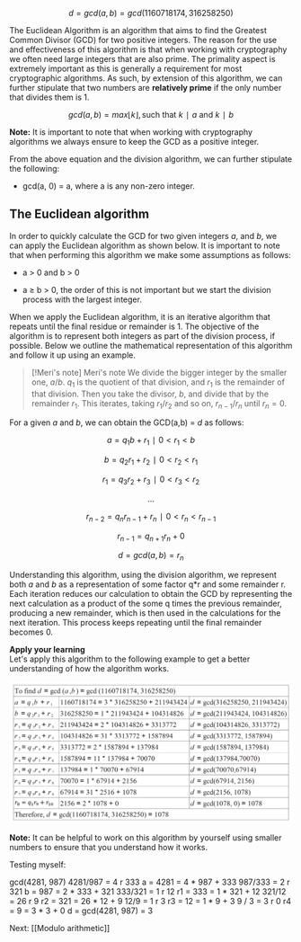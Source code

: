 $$d=gcd(a,b)=gcd (1160718174, 316258250)$$

The Euclidean Algorithm is an algorithm that aims to find the Greatest Common Divisor (GCD) for two positive integers. The reason for the use and effectiveness of this algorithm is that when working with cryptography we often need large integers that are also prime. The primality aspect is extremely important as this is generally a requirement for most cryptographic algorithms. As such, by extension of this algorithm, we can further stipulate that two numbers are **relatively prime** if the only number that divides them is 1.

$$gcd⁡(a,b)=max⁡⌊k⌋ , \text{such that }k∣a \text{ and }k∣b$$

**Note:** It is important to note that when working with cryptography algorithms we always ensure to keep the GCD as a positive integer.

From the above equation and the division algorithm, we can further stipulate the following:

- gcd(a, 0) = a, where a is any non-zero integer.
    

## The Euclidean algorithm

In order to quickly calculate the GCD for two given integers _a_, and _b_, we can apply the Euclidean algorithm as shown below. It is important to note that when performing this algorithm we make some assumptions as follows:

- a > 0 and b > 0
    
- a ≥ b > 0, the order of this is not important but we start the division process with the largest integer.
    

When we apply the Euclidean algorithm, it is an iterative algorithm that repeats until the final residue or remainder is 1. The objective of the algorithm is to represent both integers as part of the division process, if possible. Below we outline the mathematical representation of this algorithm and follow it up using an example.


> [!Meri's note] Meri's note
> We divide the bigger integer by the smaller one, $a/b$. $q_1$ is the quotient of that division, and $r_1$ is the remainder of that division. Then you take the divisor, $b$, and divide that by the remainder $r_1$. This iterates, taking $r_1/r_2$ and so on, $r_{n-1}/r_n$ until $r_n = 0$.


For a given _a_ and _b_, we can obtain the GCD(a,b) = _d_ as follows:

$$a =q_1b +r_1   ∣   0<r_1<b$$

$$b=q_2r_1 + r_2   ∣   0<r_2<r_1$$

$$r_1=q_3r_2 +r_3   ∣  0<r_3<r_2$$

$$...$$

$$r_{n−2}=q_nr_{n−1} +r_n   ∣  0<r_n<r_{n−1}$$

$$r_{n−1}=q_{n+1}r_n +0$$

$$d=gcd⁡(a,b)=r_n$$

Understanding this algorithm, using the division algorithm, we represent both _a_ and _b_ as a representation of some factor q\*r and some remainder r. Each iteration reduces our calculation to obtain the GCD by representing the next calculation as a product of the some q times the previous remainder, producing a new remainder, which is then used in the calculations for the next iteration. This process keeps repeating until the final remainder becomes 0.

**Apply your learning**  
Let's apply this algorithm to the following example to get a better understanding of how the algorithm works.

![](../public/4fc7a320a97de6d4aebf3e53cf039fb5.png)

**Note:** It can be helpful to work on this algorithm by yourself using smaller numbers to ensure that you understand how it works.


Testing myself:

gcd(4281, 987)
4281/987 = 4 r 333
a = 4281 = 4 \* 987 + 333
987/333 = 2 r 321
b = 987 =  2 \* 333 + 321
333/321 = 1 r 12
r1 = 333 = 1 \* 321 + 12
321/12 = 26 r 9
r2 = 321 = 26 \* 12 + 9
12/9 = 1 r 3
r3 = 12 = 1 \* 9 + 3
9 / 3 = 3 r 0
r4 = 9 = 3 \* 3 + 0
d = gcd(4281, 987) = 3


Next: [[Modulo arithmetic]]